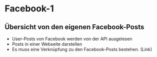 # Facebook-1

## Übersicht von den eigenen Facebook-Posts 
*	User-Posts von Facebook werden von der API ausgelesen 
*	Posts in einer Webseite darstellen
*	Es muss eine Verknüpfung zu den Facebook-Posts bestehen. (Link)
